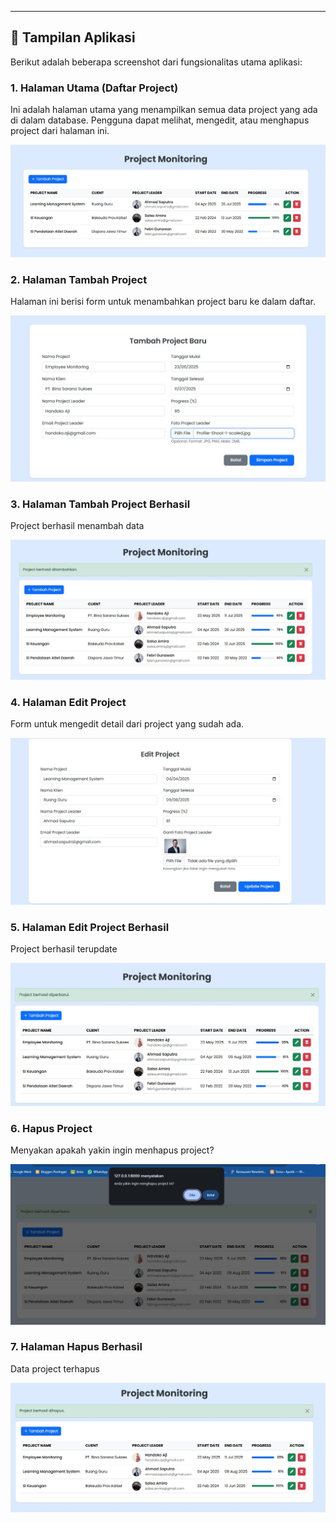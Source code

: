 ---

## 📸 Tampilan Aplikasi

Berikut adalah beberapa screenshot dari fungsionalitas utama aplikasi:

### 1. Halaman Utama (Daftar Project)
Ini adalah halaman utama yang menampilkan semua data project yang ada di dalam database. Pengguna dapat melihat, mengedit, atau menghapus project dari halaman ini.

![Tampilan Halaman Utama](https://raw.githubusercontent.com/lisyah123/Mangang-project1/main/public/ss/1.jpg)


### 2. Halaman Tambah Project
Halaman ini berisi form untuk menambahkan project baru ke dalam daftar.

![Tampilan Halaman Tambah Project](https://raw.githubusercontent.com/lisyah123/Mangang-project1/main/public/ss/2.jpg)

### 3. Halaman Tambah Project Berhasil
Project berhasil menambah data

![Tampilan Halaman Tambah Project](https://raw.githubusercontent.com/lisyah123/Mangang-project1/main/public/ss/3.jpg)

### 4. Halaman Edit Project
Form untuk mengedit detail dari project yang sudah ada.

![Tampilan Halaman Edit Project](https://raw.githubusercontent.com/lisyah123/Mangang-project1/main/public/ss/4.jpg)

### 5. Halaman Edit Project Berhasil
Project berhasil terupdate

![Tampilan Halaman Edit Project](https://raw.githubusercontent.com/lisyah123/Mangang-project1/main/public/ss/5.jpg)

### 6. Hapus Project
Menyakan apakah yakin ingin menhapus project?

![Tampilan Halaman Edit Project](https://raw.githubusercontent.com/lisyah123/Mangang-project1/main/public/ss/6.jpg)

### 7. Halaman Hapus Berhasil
Data project terhapus

![Tampilan Halaman Edit Project](https://raw.githubusercontent.com/lisyah123/Mangang-project1/main/public/ss/7.jpg)
